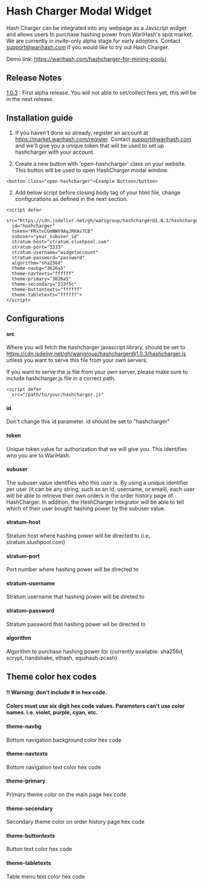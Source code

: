 # Hash Charger Modal Widget

Hash Charger can be integrated into any webpage as a Javscript widget and allows users to purchase hashing power from WariHash's spot market. We are currently in invite-only alpha stage for early adopters. Contact support@warihash.com if you would like to try out Hash Charger.

Demo link: https://warihash.com/hashcharger-for-mining-pools/

## Release Notes

[1.0.3](https://github.com/warigroup/hashcharger/releases/tag/1.0.3) : First alpha release. You will not able to set/collect fees yet, this will be in the next release. 

## Installation guide

1. If you haven't done so already, register an account at https://market.warihash.com/register. Contact support@warihash.com and we'll give you a unique token that will be used to set up hashcharger with your account.

1. Create a new button with 'open-hashcharger' class on your website. This button will be used to open HashCharger modal window. 

```
<button class="open-hashcharger">Example Button</button>
```

2. Add below script before closing body tag of your html file, change configurations as defined in the next section.

```
<script defer 
  src="https://cdn.jsdelivr.net/gh/warigroup/hashcharger@1.0.3/hashcharger.js"
  id="hashcharger"
  token="FRxtvCGmNWV9AqJRKAs7CB"
  subuser="your_subuser_id"
  stratum-host="stratum.slushpool.com" 
  stratum-port="3333"
  stratum-username="widgetaccount"
  stratum-password="password"
  algorithm="sha256d"
  theme-navbg="3626a5"
  theme-navtexts="ffffff"
  theme-primary="3626a5"
  theme-secondary="233f5c"
  theme-buttontexts="ffffff"
  theme-tabletexts="ffffff">
</script>
```


## Configurations

#### src
Where you will fetch the hashcharger javascript library, should be set to https://cdn.jsdelivr.net/gh/warigroup/hashcharger@1.0.3/hashcharger.js unless you want to serve this file from your own servers.

If you want to serve the js file from your own server, please make sure to include hashcharger.js file in a correct path.

```
<script defer 
  src="/path/to/your/hashcharger.js"
```

#### id 
Don't change this id parameter. id should be set to "hashcharger"

#### token
Unique token value for authorization that we will give you. This identifies who you are to WariHash.

#### subuser
The subuser value identifies who this user is. By using a unique identifier per user (it can be any string, such as an Id, username, or email), each user will be able to retrieve their own orders in the order history page of HashCharger. In addition, the HashCharger integrator will be able to tell which of their user bought hashing power by the subuser value. 

#### stratum-host
Stratum host where hashing power will be directed to (i.e, stratum.slushpool.com)

#### stratum-port
Port number where hashing power will be directed to 

#### stratum-username
Stratum username that hashing power will be direted to

#### stratum-password
Stratum password that hashing power wil be directed to

#### algorithm
Algorithm to purchase hashing power for (currently available: sha256d, scrypt, handshake, ethash, equihash-zcash)

## Theme color hex codes 

#### !! Warning: don't include # in hex code. 
#### Colors must use six digit hex code values. Parameters can't use color names. i.e. violet, purple, cyan, etc.

#### theme-navbg
Bottom navigation background color hex code

#### theme-navtexts
Bottom navigation text color hex code

#### theme-primary
Primary theme color on the main page hex code

#### theme-secondary
Secondary theme color on order history page hex code

#### theme-buttontexts
Button text color hex code

#### theme-tabletexts
Table menu text color hex code
